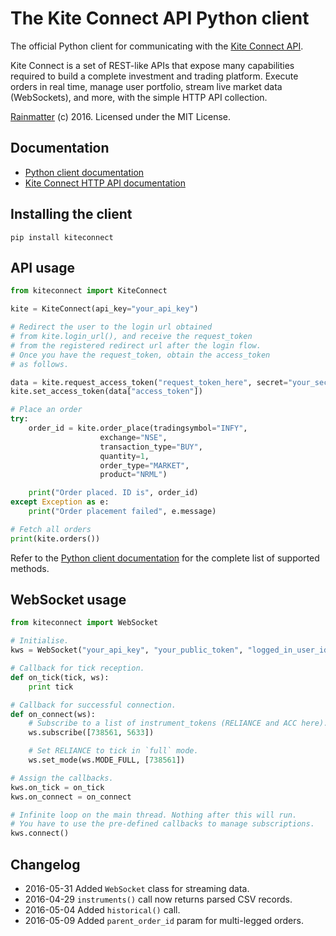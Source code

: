 # The Kite Connect API Python client
The official Python client for communicating with the [Kite Connect API](https://kite.trade).

Kite Connect is a set of REST-like APIs that expose many capabilities required to build a complete investment and trading platform. Execute orders in real time, manage user portfolio, stream live market data (WebSockets), and more, with the simple HTTP API collection. 

[Rainmatter](http://rainmatter.com) (c) 2016. Licensed under the MIT License.

## Documentation
- [Python client documentation](https://kite.trade/docs/pykiteconnect)
- [Kite Connect HTTP API documentation](https://kite.trade/docs/connect/v1)

## Installing the client
`pip install kiteconnect`

## API usage
```python
from kiteconnect import KiteConnect

kite = KiteConnect(api_key="your_api_key")

# Redirect the user to the login url obtained
# from kite.login_url(), and receive the request_token
# from the registered redirect url after the login flow.
# Once you have the request_token, obtain the access_token
# as follows.

data = kite.request_access_token("request_token_here", secret="your_secret")
kite.set_access_token(data["access_token"])

# Place an order
try:
	order_id = kite.order_place(tradingsymbol="INFY",
					exchange="NSE",
					transaction_type="BUY",
					quantity=1,
					order_type="MARKET",
					product="NRML")

	print("Order placed. ID is", order_id)
except Exception as e:
	print("Order placement failed", e.message)

# Fetch all orders
print(kite.orders())
```

Refer to the [Python client documentation](https://kite.trade/docs/pykiteconnect) for the complete list of supported methods. 

## WebSocket usage
```python
from kiteconnect import WebSocket

# Initialise.
kws = WebSocket("your_api_key", "your_public_token", "logged_in_user_id")

# Callback for tick reception.
def on_tick(tick, ws):
	print tick

# Callback for successful connection.
def on_connect(ws):
	# Subscribe to a list of instrument_tokens (RELIANCE and ACC here).
	ws.subscribe([738561, 5633])

	# Set RELIANCE to tick in `full` mode.
	ws.set_mode(ws.MODE_FULL, [738561])

# Assign the callbacks.
kws.on_tick = on_tick
kws.on_connect = on_connect

# Infinite loop on the main thread. Nothing after this will run.
# You have to use the pre-defined callbacks to manage subscriptions.
kws.connect()
```

## Changelog
- 2016-05-31	Added `WebSocket` class for streaming data.
- 2016-04-29	`instruments()` call now returns parsed CSV records.
- 2016-05-04	Added `historical()` call.
- 2016-05-09	Added `parent_order_id` param for multi-legged orders.
